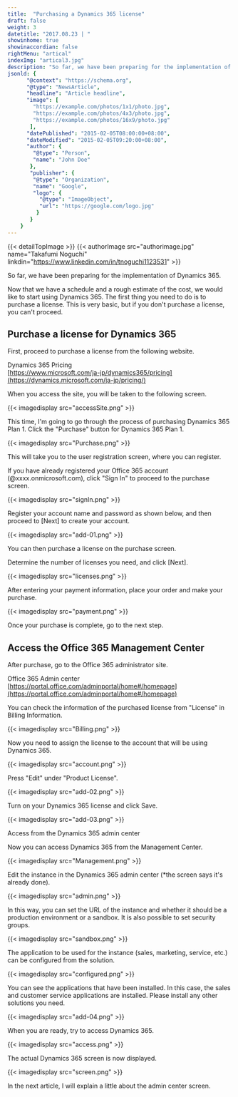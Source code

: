 ```yaml
---
title:  "Purchasing a Dynamics 365 license"
draft: false
weight: 3
datetitle: "2017.08.23 | "
showinhome: true
showinaccordian: false
rightMenu: "artical"
indexImg: "artical3.jpg"
description: "So far, we have been preparing for the implementation of Dynamics 365."
jsonld: {
      "@context": "https://schema.org",
      "@type": "NewsArticle",
      "headline": "Article headline",
      "image": [
        "https://example.com/photos/1x1/photo.jpg",
        "https://example.com/photos/4x3/photo.jpg",
        "https://example.com/photos/16x9/photo.jpg"
       ],
      "datePublished": "2015-02-05T08:00:00+08:00",
      "dateModified": "2015-02-05T09:20:00+08:00",
      "author": {
        "@type": "Person",
        "name": "John Doe"
       },
       "publisher": {
        "@type": "Organization",
        "name": "Google",
        "logo": {
          "@type": "ImageObject",
          "url": "https://google.com/logo.jpg"
         }
       }
    }
---
```

{{< detailTopImage >}}
{{< authorImage src="authorimage.jpg" name="Takafumi Noguchi" linkdin="https://www.linkedin.com/in/tnoguchi1123531" >}}
<!-- Intro  -->
So far, we have been preparing for the implementation of Dynamics 365.

Now that we have a schedule and a rough estimate of the cost, we would like to start using Dynamics 365. The first thing you need to do is to purchase a license. This is very basic, but if you don't purchase a license, you can't proceed.


## Purchase a license for Dynamics 365
First, proceed to purchase a license from the following website.

Dynamics 365 Pricing     
[https://www.microsoft.com/ja-jp/dynamics365/pricing](https://dynamics.microsoft.com/ja-jp/pricing/)

When you access the site, you will be taken to the following screen.

<!-- Image= accessSite.png -->
{{< imagedisplay src="accessSite.png" >}}

This time, I'm going to go through the process of purchasing Dynamics 365 Plan 1.
Click the "Purchase" button for Dynamics 365 Plan 1.
<!-- Image= Purchase.png -->
{{< imagedisplay src="Purchase.png" >}}

This will take you to the user registration screen, where you can register.

If you have already registered your Office 365 account (@xxxx.onmicrosoft.com), click "Sign In" to proceed to the purchase screen.
<!-- Image= signIn.png -->
{{< imagedisplay src="signIn.png" >}}

Register your account name and password as shown below, and then proceed to [Next] to create your account.
<!-- Image= add-01.png -->
{{< imagedisplay src="add-01.png" >}}


You can then purchase a license on the purchase screen.

Determine the number of licenses you need, and click [Next].
<!-- Image= licenses.png -->
{{< imagedisplay src="licenses.png" >}}


After entering your payment information, place your order and make your purchase.
<!-- Image= payment.png -->
{{< imagedisplay src="payment.png" >}}


Once your purchase is complete, go to the next step.

## Access the Office 365 Management Center
After purchase, go to the Office 365 administrator site.

Office 365 Admin center    
[https://portal.office.com/adminportal/home#/homepage](https://portal.office.com/adminportal/home#/homepage)

You can check the information of the purchased license from "License" in Billing Information.
<!-- Image= Billing.png -->
{{< imagedisplay src="Billing.png" >}}


Now you need to assign the license to the account that will be using Dynamics 365.
<!-- Image= account.png -->
{{< imagedisplay src="account.png" >}}

Press "Edit" under "Product License".
<!-- Image= add-02.png -->
{{< imagedisplay src="add-02.png" >}}


Turn on your Dynamics 365 license and click Save.
<!-- Image= add-03.png -->
{{< imagedisplay src="add-03.png" >}}


Access from the Dynamics 365 admin center

Now you can access Dynamics 365 from the Management Center.
<!-- Image= Management.png -->
{{< imagedisplay src="Management.png" >}}


Edit the instance in the Dynamics 365 admin center (*the screen says it's already done).
<!-- Imnage= admin.png -->
{{< imagedisplay src="admin.png" >}}


In this way, you can set the URL of the instance and whether it should be a production environment or a sandbox. It is also possible to set security groups.
<!-- Image= sandbox.png -->
{{< imagedisplay src="sandbox.png" >}}


The application to be used for the instance (sales, marketing, service, etc.) can be configured from the solution.
<!-- Image= configured.png -->
{{< imagedisplay src="configured.png" >}}


You can see the applications that have been installed. In this case, the sales and customer service applications are installed. Please install any other solutions you need.

<!-- Image= add-04.png -->
{{< imagedisplay src="add-04.png" >}}


When you are ready, try to access Dynamics 365.
<!-- Image= access.png -->
{{< imagedisplay src="access.png" >}}


The actual Dynamics 365 screen is now displayed.
<!-- Image= screen.png -->
{{< imagedisplay src="screen.png" >}}


In the next article, I will explain a little about the admin center screen.